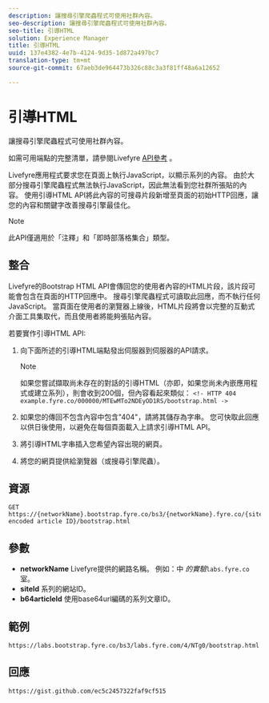 ```yaml
---
description: 讓搜尋引擎爬蟲程式可使用社群內容。
seo-description: 讓搜尋引擎爬蟲程式可使用社群內容。
seo-title: 引導HTML
solution: Experience Manager
title: 引導HTML
uuid: 137e4382-4e7b-4124-9d35-1d872a497bc7
translation-type: tm+mt
source-git-commit: 67aeb3de964473b326c88c3a3f81ff48a6a12652

---
```



# 引導HTML

讓搜尋引擎爬蟲程式可使用社群內容。

如需可用端點的完整清單，請參閱Livefyre [API參考](https://api.livefyre.com/docs) 。

Livefyre應用程式要求您在頁面上執行JavaScript，以顯示系列的內容。 由於大部分搜尋引擎爬蟲程式無法執行JavaScript，因此無法看到您社群所張貼的內容。 使用引導HTML API將此內容的可搜尋片段新增至頁面的初始HTTP回應，讓您的內容和關鍵字改善搜尋引擎最佳化。

>[!NOTE]
>
>此API僅適用於「注釋」和「即時部落格集合」類型。

## 整合

Livefyre的Bootstrap HTML API會傳回您的使用者內容的HTML片段，該片段可能會包含在頁面的HTTP回應中。 搜尋引擎爬蟲程式可讀取此回應，而不執行任何JavaScript。 當頁面在使用者的瀏覽器上線後，HTML片段將會以完整的互動式介面工具集取代，而且使用者將能夠張貼內容。

若要實作引導HTML API:

1. 向下面所述的引導HTML端點發出伺服器到伺服器的API請求。

   >[!NOTE]
   >
   >如果您嘗試擷取尚未存在的對話的引導HTML（亦即，如果您尚未內嵌應用程式或建立系列），則會收到200個，但內容看起來類似： `<!- HTTP 404 example.fyre.co/000000/MTEwMTo2NDEyOD1RS/bootstrap.html ->`

1. 如果您的傳回不包含內容中包含"404"，請將其儲存為字串。 您可快取此回應以供日後使用，以避免在每個頁面載入上請求引導HTML API。
1. 將引導HTML字串插入您希望內容出現的網頁。
1. 將您的網頁提供給瀏覽器（或搜尋引擎爬蟲）。

## 資源

```
GET https://{networkName}.bootstrap.fyre.co/bs3/{networkName}.fyre.co/{siteId}/{base64 encoded article ID}/bootstrap.html 
```

## 參數

* **networkName** Livefyre提供的網路名稱。 例如：中 *的實驗*`labs.fyre.co`室。
* **siteId** 系列的網站ID。
* **b64articleId** 使用base64url編碼的系列文章ID。

## 範例

```
https://labs.bootstrap.fyre.co/bs3/labs.fyre.com/4/NTg0/bootstrap.html 
```

## 回應

```
https://gist.github.com/ec5c2457322faf9cf515 
```
